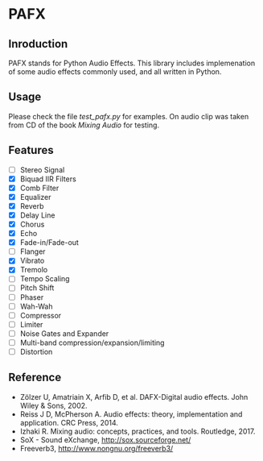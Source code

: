 # PAFX

## Inroduction
PAFX stands for Python Audio Effects. This library includes implemenation of some audio effects commonly used, and all written in Python.

## Usage

Please check the file *test_pafx.py* for examples. On audio clip was taken from CD of the book *Mixing Audio* for testing.

## Features
- [ ] Stereo Signal
- [X] Biquad IIR Filters
- [X] Comb Filter
- [X] Equalizer
- [X] Reverb
- [X] Delay Line
- [X] Chorus
- [X] Echo
- [X] Fade-in/Fade-out
- [ ] Flanger
- [X] Vibrato
- [X] Tremolo
- [ ] Tempo Scaling
- [ ] Pitch Shift
- [ ] Phaser
- [ ] Wah-Wah
- [ ] Compressor
- [ ] Limiter
- [ ] Noise Gates and Expander
- [ ] Multi-band compression/expansion/limiting
- [ ] Distortion

## Reference
- Zölzer U, Amatriain X, Arfib D, et al. DAFX-Digital audio effects. John Wiley & Sons, 2002.
- Reiss J D, McPherson A. Audio effects: theory, implementation and application. CRC Press, 2014.
- Izhaki R. Mixing audio: concepts, practices, and tools. Routledge, 2017.
- SoX - Sound eXchange, http://sox.sourceforge.net/
- Freeverb3, http://www.nongnu.org/freeverb3/
